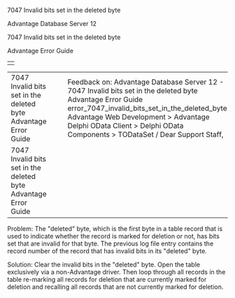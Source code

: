 7047 Invalid bits set in the deleted byte




Advantage Database Server 12  

7047 Invalid bits set in the deleted byte

Advantage Error Guide

|  |
| --- |
|  |

|  |  |  |  |  |
| --- | --- | --- | --- | --- |
| 7047 Invalid bits set in the deleted byte  Advantage Error Guide |  |  | Feedback on: Advantage Database Server 12 - 7047 Invalid bits set in the deleted byte Advantage Error Guide error\_7047\_invalid\_bits\_set\_in\_the\_deleted\_byte Advantage Web Development > Advantage Delphi OData Client > Delphi OData Components > TODataSet / Dear Support Staff, |  |
| 7047 Invalid bits set in the deleted byte  Advantage Error Guide |  |  |  |  |

Problem: The "deleted" byte, which is the first byte in a table record that is used to indicate whether the record is marked for deletion or not, has bits set that are invalid for that byte. The previous log file entry contains the record number of the record that has invalid bits in its "deleted" byte.

Solution: Clear the invalid bits in the "deleted" byte. Open the table exclusively via a non-Advantage driver. Then loop through all records in the table re-marking all records for deletion that are currently marked for deletion and recalling all records that are not currently marked for deletion.